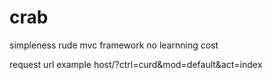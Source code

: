 crab
====

simpleness rude mvc framework no learnning cost 


request url example host/?ctrl=curd&mod=default&act=index




